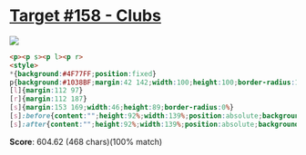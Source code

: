 # [Target #158 - Clubs](https://cssbattle.dev/play/158)

![](https://cssbattle.dev/targets/158.png)

```HTML
<p><p s><p l><p r>
<style>
*{background:#4F77FF;position:fixed}
p{background:#1038BF;margin:42 142;width:100;height:100;border-radius:100%}
[l]{margin:112 97}
[r]{margin:112 187}
[s]{margin:153 169;width:46;height:89;border-radius:0%}
[s]:before{content:"";height:92%;width:139%;position:absolute;background:#4F77FF;border-radius:50%;left:-100%;bottom:-2px}
[s]:after{content:"";height:92%;width:139%;position:absolute;background:#4F77FF;border-radius:50%;left:60%;bottom:-2px
```

**Score**: 604.62 (468 chars)(100% match)

